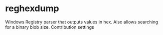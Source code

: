 # reghexdump
Windows Registry parser that outputs values in hex. Also allows searching for a binary blob size.  Contribution settings 
